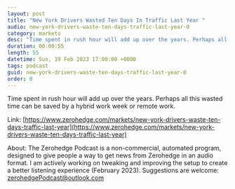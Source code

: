```yaml
---
layout: post
title: "New York Drivers Wasted Ten Days In Traffic Last Year "
audio: new-york-drivers-waste-ten-days-traffic-last-year-0
category: markets
desc: "Time spent in rush hour will add up over the years. Perhaps all this wasted time can be saved by a hybrid work week or remote work."
duration: 00:00:55
length: 55
datetime: Sun, 19 Feb 2023 17:00:00 +0000
tags: podcast
guid: new-york-drivers-waste-ten-days-traffic-last-year-0
order: 0
---
```

Time spent in rush hour will add up over the years. Perhaps all this wasted time can be saved by a hybrid work week or remote work.

Link: [https://www.zerohedge.com/markets/new-york-drivers-waste-ten-days-traffic-last-year](https://www.zerohedge.com/markets/new-york-drivers-waste-ten-days-traffic-last-year)

About: The Zerohedge Podcast is a non-commercial, automated program, designed to give people a way to get news from Zerohedge in an audio format.  I am actively working on tweaking and improving the setup to create a better listening experience (February 2023).  Suggestions are welcome: [zerohedgePodcast@outlook.com](mailto:zerohedgePodcast@outlook.com)